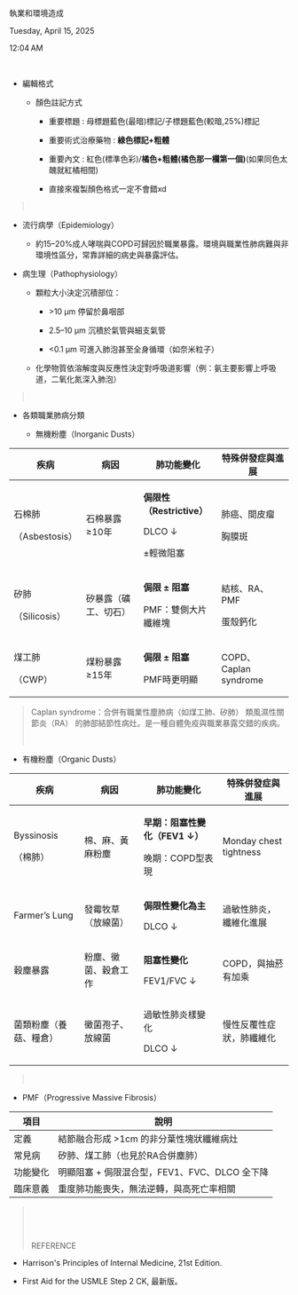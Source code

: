 執業和環境造成

Tuesday, April 15, 2025

12:04 AM

 

- 編輯格式

  - 顏色註記方式

    - 重要標題 : 母標題藍色(最暗)標記/子標題藍色(較暗,25%)標記

    - 重要術式治療藥物 : **綠色標記+粗體**

    - 重要內文 : 紅色(標準色彩)/**橘色+粗體(橘色那一欄第一個)**(如果同色太醜就紅橘相間)

    - 直接來複製顏色格式一定不會錯xd

>  

- 流行病學（Epidemiology）

  - 約15–20%成人哮喘與COPD可歸因於職業暴露。環境與職業性肺病難與非環境性區分，常靠詳細的病史與暴露評估。

- 病生理（Pathophysiology）

  - 顆粒大小決定沉積部位：

    - \>10 μm 停留於鼻咽部

    - 2.5–10 μm 沉積於氣管與細支氣管

    - \<0.1 μm 可進入肺泡甚至全身循環（如奈米粒子）

  - 化學物質依溶解度與反應性決定對呼吸道影響（例：氨主要影響上呼吸道，二氧化氮深入肺泡）

>  

- 各類職業肺病分類

  - 無機粉塵（Inorganic Dusts）

<table>
<colgroup>
<col style="width: 23%" />
<col style="width: 21%" />
<col style="width: 28%" />
<col style="width: 26%" />
</colgroup>
<thead>
<tr class="header">
<th>疾病</th>
<th>病因</th>
<th>肺功能變化</th>
<th>特殊併發症與進展</th>
</tr>
</thead>
<tbody>
<tr class="odd">
<td><p>石棉肺</p>
<p>（Asbestosis）</p></td>
<td>石棉暴露 ≥10年</td>
<td><p><strong>侷限性（Restrictive）</strong></p>
<p>DLCO ↓</p>
<p>±輕微阻塞</p></td>
<td><p>肺癌、間皮瘤</p>
<p>胸膜斑</p></td>
</tr>
<tr class="even">
<td><p>矽肺</p>
<p>（Silicosis）</p></td>
<td>矽暴露（礦工、切石）</td>
<td><p><strong>侷限 ± 阻塞</strong></p>
<p>PMF：雙側大片纖維塊</p></td>
<td><p>結核、RA、PMF</p>
<p>蛋殼鈣化</p></td>
</tr>
<tr class="odd">
<td><p>煤工肺</p>
<p>（CWP）</p></td>
<td>煤粉暴露 ≥15年</td>
<td><p><strong>侷限 ± 阻塞</strong></p>
<p>PMF時更明顯</p></td>
<td>COPD、Caplan syndrome</td>
</tr>
</tbody>
</table>

> Caplan syndrome：合併有職業性塵肺病（如煤工肺、矽肺） 類風濕性關節炎（RA） 的肺部結節性病灶。是一種自體免疫與職業暴露交錯的疾病。
>
>  

- 有機粉塵（Organic Dusts）

<table>
<colgroup>
<col style="width: 25%" />
<col style="width: 21%" />
<col style="width: 28%" />
<col style="width: 25%" />
</colgroup>
<thead>
<tr class="header">
<th>疾病</th>
<th>病因</th>
<th>肺功能變化</th>
<th>特殊併發症與進展</th>
</tr>
</thead>
<tbody>
<tr class="odd">
<td><p>Byssinosis</p>
<p>（棉肺）</p></td>
<td>棉、麻、黃麻粉塵</td>
<td><p><strong>早期：阻塞性變化（FEV1 ↓）</strong></p>
<p>晚期：COPD型表現</p></td>
<td>Monday chest tightness</td>
</tr>
<tr class="even">
<td>Farmer’s Lung</td>
<td>發霉牧草（放線菌）</td>
<td><p><strong>侷限性變化為主</strong></p>
<p>DLCO ↓</p></td>
<td>過敏性肺炎，纖維化進展</td>
</tr>
<tr class="odd">
<td>穀塵暴露</td>
<td>粉塵、黴菌、穀倉工作</td>
<td><p><strong>阻塞性變化</strong></p>
<p>FEV1/FVC ↓</p></td>
<td>COPD，與抽菸有加乘</td>
</tr>
<tr class="even">
<td>菌類粉塵（養菇、糧倉）</td>
<td>黴菌孢子、放線菌</td>
<td><p>過敏性肺炎樣變化</p>
<p>DLCO ↓</p></td>
<td>慢性反覆性症狀，肺纖維化</td>
</tr>
</tbody>
</table>

>  

- PMF（Progressive Massive Fibrosis）

| 項目     | 說明                                          |
|----------|-----------------------------------------------|
| 定義     | 結節融合形成 \>1cm 的非分葉性塊狀纖維病灶     |
| 常見病   | 矽肺、煤工肺（也見於RA合併塵肺）              |
| 功能變化 | 明顯阻塞 + 侷限混合型，FEV1、FVC、DLCO 全下降 |
| 臨床意義 | 重度肺功能喪失，無法逆轉，與高死亡率相關      |

>  
>
>  
>
> REFERENCE

- Harrison's Principles of Internal Medicine, 21st Edition.

- First Aid for the USMLE Step 2 CK, 最新版。
